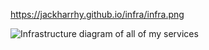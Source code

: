 https://jackharrhy.github.io/infra/infra.png

![Infrastructure diagram of all of my services](https://jackharrhy.github.io/infra/infra.png)
